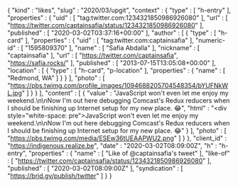 {
  "kind" : "likes",
  "slug" : "2020/03/upgit",
  "context" : {
    "type" : [ "h-entry" ],
    "properties" : {
      "uid" : [ "tag:twitter.com:1234321850986926080" ],
      "url" : [ "https://twitter.com/captainsafia/status/1234321850986926080" ],
      "published" : [ "2020-03-02T03:37:16+00:00" ],
      "author" : [ {
        "type" : [ "h-card" ],
        "properties" : {
          "uid" : [ "tag:twitter.com:captainsafia" ],
          "numeric-id" : [ "1595809370" ],
          "name" : [ "Safia Abdalla" ],
          "nickname" : [ "captainsafia" ],
          "url" : [ "https://twitter.com/captainsafia", "https://safia.rocks/" ],
          "published" : [ "2013-07-15T13:05:08+00:00" ],
          "location" : [ {
            "type" : [ "h-card", "p-location" ],
            "properties" : {
              "name" : [ "Redmond, WA" ]
            }
          } ],
          "photo" : [ "https://pbs.twimg.com/profile_images/1094688205704548354/bYUFNkWL.jpg" ]
        }
      } ],
      "content" : [ {
        "value" : "JavaScript won't even let me enjoy my weekend.\n\nNow I'm out here debugging Comcast's Redux reducers when I should be finishing up Internet setup for my new place. 😂",
        "html" : "<div style=\"white-space: pre\">JavaScript won't even let me enjoy my weekend.\n\nNow I'm out here debugging Comcast's Redux reducers when I should be finishing up Internet setup for my new place. 😂</div>"
      } ],
      "photo" : [ "https://pbs.twimg.com/media/ESEw36tUEAAPWU2.png" ]
    }
  },
  "client_id" : "https://indigenous.realize.be",
  "date" : "2020-03-02T08:09:00Z",
  "h" : "h-entry",
  "properties" : {
    "name" : [ "Like of @captainsafia's tweet" ],
    "like-of" : [ "https://twitter.com/captainsafia/status/1234321850986926080" ],
    "published" : [ "2020-03-02T08:09:00Z" ],
    "syndication" : [ "https://brid.gy/publish/twitter" ]
  }
}
